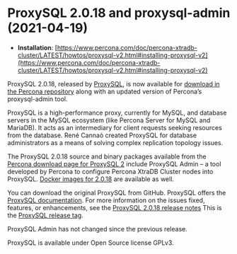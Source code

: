 # ProxySQL 2.0.18 and proxysql-admin (2021-04-19)

* **Installation**: [https://www.percona.com/doc/percona-xtradb-cluster/LATEST/howtos/proxysql-v2.html#installing-proxysql-v2](https://www.percona.com/doc/percona-xtradb-cluster/LATEST/howtos/proxysql-v2.html#installing-proxysql-v2)


ProxySQL 2.0.18, released by [ProxySQL](https://www.proxysql.com/), is now available for [download in the Percona repository](https://www.percona.com/downloads/proxysql2/) along with an updated version of Percona’s proxysql-admin tool.

ProxySQL is a high-performance proxy, currently for MySQL, and database servers in the MySQL ecosystem (like Percona Server for MySQL and MariaDB). It acts as an intermediary for client requests seeking resources from the database. René Cannaò created ProxySQL for database administrators as a means of solving complex replication topology issues.

The ProxySQL 2.0.18 source and binary packages available from the [Percona download page for ProxySQL 2](https://www.percona.com/downloads/proxysql2/) include ProxySQL Admin – a tool developed by Percona to configure Percona XtraDB Cluster nodes into ProxySQL. [Docker images for 2.0.18](https://hub.docker.com/r/percona/proxysql2) are available as well.

You can download the original ProxySQL from GitHub. ProxySQL offers the [ProxySQL documentation](https://proxysql.com/documentation/). For more information on the issues fixed, features, or enhancements, see the [ProxySQL 2.0.18 release notes](https://github.com/sysown/proxysql/releases/tag/v2.0.18) This is the [ProxySQL release tag](https://github.com/sysown/proxysql/releases/tag/v2.0.18).

ProxySQL Admin has not changed since the previous release.

ProxySQL is available under Open Source license GPLv3.

